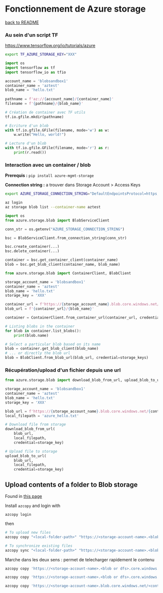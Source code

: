 Fonctionnement de Azure storage
===

[back to README](../README.md)


### Au sein d'un script TF

https://www.tensorflow.org/io/tutorials/azure

```bash
export TF_AZURE_STORAGE_KEY="XXX"
```

```python
import os
import tensorflow as tf
import tensorflow_io as tfio

account_name = 'blobsandbox1'
container_name = 'aztest'
blob_name = 'hello.txt'
    
pathname = f'az://{account_name}/{container_name}'
filename = f'{pathname}/{blob_name}'

# Création de container avec TF utils
tf.io.gfile.mkdir(pathname)

# Ecriture d'un blob
with tf.io.gfile.GFile(filename, mode='w') as w:
	w.write("Hello, world!")

# Lecture d'un blob
with tf.io.gfile.GFile(filename, mode='r') as r:
	print(r.read())
```



### Interaction avec un container / blob

**Prerequis :** `pip install azure-mgmt-storage`

**Connection string :** a trouver dans Storage Account > Access Keys

```bash
export AZURE_STORAGE_CONNECTION_STRING="DefaultEndpointsProtocol=https;AccountName=blobsandbox1;AccountKey=XXX;EndpointSuffix=core.windows.net"
```

```bash
az login
az storage blob list --container-name aztest
```

```python
import os
from azure.storage.blob import BlobServiceClient

conn_str = os.getenv("AZURE_STORAGE_CONNECTION_STRING")

bsc = BlobServiceClient.from_connection_string(conn_str)

bsc.create_container(...)
bsc.delete_container(...)

container = bsc.get_container_client(container_name)
blob = bsc.get_blob_client(container_name, blob_name)


```



```Python
from azure.storage.blob import ContainerClient, BlobClient

storage_account_name = 'blobsandbox1'
container_name = 'aztest'
blob_name = 'hello.txt'
storage_key = 'XXX'

container_url = f'https://{storage_account_name}.blob.core.windows.net/{container_name}'
blob_url = f'{container_url}/{blob_name}'

container = ContainerClient.from_container_url(container_url, credential=storage_key)

# Listing blobs in the container
for blob in container.list_blobs():
    print(blob.name)

# Select a particular blob based on its name
blob = container.get_blob_client(blob_name)
# ... or directly the blob url
blob = BlobClient.from_blob_url(blob_url, credential=storage_keys)
```



### Récupération/upload d'un fichier depuis une url

```python
from azure.storage.blob import download_blob_from_url, upload_blob_to_url

storage_account_name = 'blobsandbox1'
container_name = 'aztest'
blob_name = 'hello.txt'
storage_key = 'XXX'

blob_url = f'https://{storage_account_name}.blob.core.windows.net/{container_name}/{blob_name}'
local_filepath = 'azure_hello.txt'

# Download file from storage
download_blob_from_url(
	blob_url, 
	local_filepath, 
	credential=storage_key)

# Upload file to storage
upload_blob_to_url(
	blob_url, 
	local_filepath, 
	credential=storage_key)
```



Upload contents of a folder to Blob storage
---

Found in [this page](https://docs.microsoft.com/en-us/azure/storage/common/storage-use-azcopy-blobs)

Install `azcopy` and login with 

```
azcopy login
```

then

```bash
# To upload new files
azcopy copy "<local-folder-path>" "https://<storage-account-name>.<blob or dfs>.core.windows.net/<container-name>" --recursive=true

# To synchronize existing files
azcopy sync "<local-folder-path>" "https://<storage-account-name>.<blob or dfs>.core.windows.net/<container-name>" --recursive=true
```

Marche dans les deux sens : permet de telecharger rapidement le contenu 

```bash
azcopy copy 'https://<storage-account-name>.<blob or dfs>.core.windows.net/<container-name>/<blob-path>' '<local-file-path>'

azcopy copy 'https://<storage-account-name>.<blob or dfs>.core.windows.net/<container-name>/<directory-path>' '<local-directory-path>' --recursive

azcopy copy 'https://<storage-account-name>.blob.core.windows.net/<container-name>/*' '<local-directory-path>/'
```
